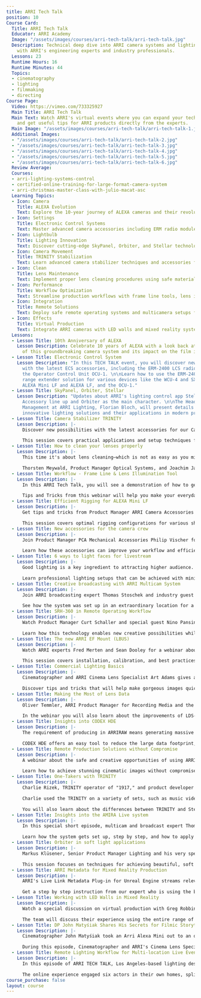```yaml
---
title: ARRI Tech Talk
position: 10
Course Card:
  Title: ARRI Tech Talk
  Educator: ARRI Academy
  Image: "/assets/images/courses/arri-tech-talk/arri-tech-talk.jpg"
  Description: Technical deep dive into ARRI camera systems and lighting equipment
    with ARRI's engineering experts and industry professionals.
  Lessons: 23
  Runtime Hours: 16
  Runtime Minutes: 44
  Topics:
  - cinematography
  - lighting
  - filmmaking
  - directing
Course Page:
  Video: https://vimeo.com/733325927
  Main Title: ARRI Tech Talk
  Main Text: Watch ARRI's virtual events where you can expand your technical knowhow
    and get useful tips for ARRI products directly from the experts.
  Main Image: "/assets/images/courses/arri-tech-talk/arri-tech-talk-1.jpg"
  Additional Images:
  - "/assets/images/courses/arri-tech-talk/arri-tech-talk-2.jpg"
  - "/assets/images/courses/arri-tech-talk/arri-tech-talk-3.jpg"
  - "/assets/images/courses/arri-tech-talk/arri-tech-talk-4.jpg"
  - "/assets/images/courses/arri-tech-talk/arri-tech-talk-5.jpg"
  - "/assets/images/courses/arri-tech-talk/arri-tech-talk-6.jpg"
  Review Average: 
  Courses:
  - arri-lighting-systems-control
  - certified-online-training-for-large-format-camera-system
  - arri-christmas-master-class-with-julio-macat-asc
  Learning Topics:
  - Icon: Camera
    Title: ALEXA Evolution
    Text: Explore the 10-year journey of ALEXA cameras and their revolutionary impact on digital cinema technology.
  - Icon: Settings
    Title: Electronic Control Systems
    Text: Master advanced camera accessories including ERM radio modules and Operator Control Units for remote operation.
  - Icon: Lightbulb
    Title: Lighting Innovation
    Text: Discover cutting-edge SkyPanel, Orbiter, and Stellar technologies that define modern professional lighting workflows.
  - Icon: Camera Movement
    Title: TRINITY Stabilization
    Text: Learn advanced camera stabilizer techniques and accessories for achieving smooth cinematic movements in any scenario.
  - Icon: Clean
    Title: Lens Maintenance
    Text: Implement proper lens cleaning procedures using safe materials and techniques to maintain optical performance.
  - Icon: Performance
    Title: Workflow Optimization
    Text: Streamline production workflows with frame line tools, lens illumination systems, and efficient rigging configurations.
  - Icon: Integration
    Title: Remote Solutions
    Text: Deploy safe remote operating systems and multicamera setups for high-end productions and live events.
  - Icon: Effects
    Title: Virtual Production
    Text: Integrate ARRI cameras with LED walls and mixed reality systems for cutting-edge virtual production workflows.
  Lessons:
  - Lesson Title: 10th Anniversary of ALEXA
    Lesson Description: Celebrate 10 years of ALEXA with a look back at the evolution
      of this groundbreaking camera system and its impact on the film industry.
  - Lesson Title: Electronic Control System
    Lesson Description: "In this TECH TALK event, you will discover new possibilities
      with the latest ECS accessories, including the ERM-2400 LCS radio module and
      the Operator Control Unit OCU-1. \n\nLearn how to use the ERM-2400 LCS as a
      range extender solution for various devices like the WCU-4 and SXU-1 hand units,
      ALEXA Mini LF and ALEXA LF, and the OCU-1."
  - Lesson Title: SkyPanel, Orbiter, Stellar
    Lesson Description: "Updates about ARRI's lighting control app Stellar, the SkyPanel
      Accessory line up and Orbiter as the main character. \n\nThe Head of Product
      Management at ARRI Lighting, Florian Bloch, will present details about these
      innovative lighting solutions and their applications in modern production environments."
  - Lesson Title: Camera Stabilizer TRINITY
    Lesson Description: |-
      Discover new possibilities with the latest accessories for our Camera Stabilizer Systems (CSS) and learn how and where to use the new SSB-1 bracket.

      This session covers practical applications and setup techniques for achieving smooth, cinematic camera movements in various shooting scenarios.
  - Lesson Title: How to clean your lenses properly
    Lesson Description: |-
      This time it's about lens cleaning—which is not as easy as you might think. There are hundreds of methods and materials that can be used; however, some of them are not really suitable for lens cleaning and can even be harmful to the health of the users.

      Thorsten Meywald, Product Manager Optical Systems, and Joachim Jaeger, Service Manager Tech Optics, are providing step-by-step instructions on how to clean your ARRI lens properly.
  - Lesson Title: Workflow - Frame Line & Lens Illumination Tool
    Lesson Description: |-
      In this ARRI Tech Talk, you will see a demonstration of how to generate a S35 frame line for a 2:1 ratio, using the ALEXA Mini LF.

      Tips and Tricks from this webinar will help you make your everyday tasks and workflows more efficient, saving you time on set and in post-production.
  - Lesson Title: Efficient Rigging for ALEXA Mini LF
    Lesson Description: |-
      Get tips and tricks from Product Manager ARRI Camera Accessories Jeanfre Fachon on how to configure the ALEXA Mini LF to your needs with the latest tools.

      This session covers optimal rigging configurations for various shooting scenarios, from handheld to stabilized setups.
  - Lesson Title: New accessories for the camera crew
    Lesson Description: |-
      Join Product Manager PCA Mechanical Accessories Philip Vischer for detailed information about new camera independent accessories for the camera crew just recently announced.

      Learn how these accessories can improve your workflow and efficiency on set.
  - Lesson Title: 6 ways to light faces for livestream
    Lesson Description: |-
      Good lighting is a key ingredient to attracting higher audience. The lighting techniques shared in this video will help you understand the principle of manipulating light to make any face to look its absolute best.

      Learn professional lighting setups that can be achieved with minimal equipment for streaming applications.
  - Lesson Title: Creative broadcasting with ARRI Multicam System
    Lesson Description: |-
      Join ARRI broadcasting expert Thomas Stoschek and industry guest Tilo Krause in this webinar about the creative opportunities and advantages of the ARRI Multicam System.

      See how the system was set up in an extraordinary location for a classical concert and learn about its special features that make it ideal for high-end multicamera productions.
  - Lesson Title: SRH-360 in Remote Operating Workflow
    Lesson Description: |-
      Watch Product Manager Curt Schaller and special guest Nino Pansini (known for "Ford v Ferrari," "Fast & Furious," and many more) demonstrate the SRH-360 and its accessories that allow a remote operating workflow, in order stay safe on set and comply with Covid guidelines.

      Learn how this technology enables new creative possibilities while maintaining safety protocols.
  - Lesson Title: The new ARRI EF Mount (LBUS)
    Lesson Description: |-
      Watch ARRI experts Fred Merten and Sean Dooley for a webinar about the new ARRI EF Mount (LBUS). They reveal tips and tricks for the ARRI EF Mount (LBUS) and explain for which cameras you can use the ARRI EF Mount (LBUS).

      This session covers installation, calibration, and best practices for using EF lenses on ARRI camera systems.
  - Lesson Title: Commercial Lighting Basics
    Lesson Description: |-
      Cinematographer and ARRI Cinema Lens Specialist Art Adams gives an inside look at lighting and shooting commercials.

      Discover tips and tricks that will help make gorgeous images quickly and efficiently at every budget level, from small setups to high-end productions.
  - Lesson Title: Making the Most of Lens Data
    Lesson Description: |-
      Oliver Temmler, ARRI Product Manager for Recording Media and the Lens Data System, gives you an overview of how to set up LDS with different camera/lens combinations.

      In the webinar you will also learn about the improvements of LDS-2, and how to make lens data accessible for postproduction, streamlining your workflow from set to final color.
  - Lesson Title: Insights into CODEX HDE
    Lesson Description: |-
      The requirement of producing in ARRIRAW means generating massive data files. At the same time, staying cost and time efficient is key for any production.

      CODEX HDE offers an easy tool to reduce the large data footprint, while saving 40% in time and budget! Learn how it works and get valuable insights from experts and their well-known projects.
  - Lesson Title: Remote Production Solutions without Compromise
    Lesson Description: |-
      A webinar about the safe and creative opportunities of using ARRI Remote Solutions and our Camera Stabilizer Systems.

      Learn how to achieve stunning cinematic images without compromise and get the most out of all your kit, whether shooting in the studio or on location.
  - Lesson Title: One-Takers with TRINITY
    Lesson Description: |-
      Charlie Rizek, TRINITY operator of "1917," and product developer Curt Schaller, talk about all things TRINITY.

      Charlie used the TRINITY on a variety of sets, such as music videos, where one-takers are crucial. He gives further insights into his experiences and the transition to producing not only music videos, but world-known feature films and TV series.

      You will also learn about the differences between TRINITY and Steadicam, as well as the operator's role on set and how to efficiently collaborate with DPs and Directors.
  - Lesson Title: Insights into the AMIRA Live system
    Lesson Description: |-
      In this special short episode, multicam and broadcast expert Thomas Stoschek will give insights into the AMIRA Live system.

      Learn how the system gets set up, step by step, and how to apply unique tools and functions for the benefit of your multicam production workflow.
  - Lesson Title: Orbiter in soft light applications
    Lesson Description: |-
      Markus Klüsener, Senior Product Manager Lighting and his very special guest Stefan Karle, Managing Director of DoPchoice, provide some clever insights into Orbiter accessories.

      This session focuses on techniques for achieving beautiful, soft lighting using the ARRI Orbiter system in various production scenarios.
  - Lesson Title: ARRI Metadata for Mixed Reality Production
    Lesson Description: |-
      ARRI's Live Link Metadata Plug-in for Unreal Engine streams relevant metadata from the ARRI camera system to the Unreal Engine via the Universal Motor Controller.

      Get a step by step instruction from our expert who is using the brand new Hi-5 for his demonstration, showing how to integrate ARRI camera data into real-time virtual production workflows.
  - Lesson Title: Working with LED Walls in Mixed Reality
    Lesson Description: |-
      Watch a special discussion on virtual production with Greg Robbins, Chris Fanning and Carol Mazzoni. Together, this dynamic team has worked on countless commercials and productions, including their recent demo video with AbelCine and the Mercedes S-Class launch, which were both filmed on an LED stage.

      The team will discuss their experience using the entire range of ARRI gear, from the ALEXA Mini LF, Signature Prime lenses, SkyPanels, and Stabilized Remote Head. Learn about their insights and the challenges they faced when working with virtual production.
  - Lesson Title: DP John Matyśiak Shares His Secrets for Filmic Storytelling
    Lesson Description: |-
      Cinematographer John Matyśiak took an Arri Alexa Mini out to an old house in Nashville discovered by director Potsy Ponciroli and captured the awe-inducing landscape and ominous sky, as well as the scene-stealing performance by Tim Blake Nelson. This neo-Western delivers the charm of the classics with stunning visual creativity.

      During this episode, Cinematographer and ARRI's Cinema Lens Specialist Art Adams will talk with John Matyśiak about shooting a Classic Western -- with the Twist. He'll share tips on camera movement, framing techniques, and some inspirations from OLD HENRY cinematography.
  - Lesson Title: Remote Lighting Workflow for Multi-location Live Events
    Lesson Description: |-
      In this episode of ARRI TECH TALK, Los Angeles-based lighting designer and technical director Andrew Schmedake will take you behind the scenes of the premiere party of TNT's "Snowpiercer" produced by the creative agency Little Cinema in April 2020.

      The online experience engaged six actors in their own homes, split between Los Angeles and New York with digital sets created with a green screen. The lighting on actors had to match up perfectly with the lighting in the digital environment behind them. Andrew used SkyPanels equipped with a CineMiranda unit, which plugged into actors' home ethernet without any complicated setup, this allowed him to set looks remotely once the backgrounds were ready and even tweak the lighting in real-time during rehearsals and the event.
course_purchase: false
layout: course
---
```


